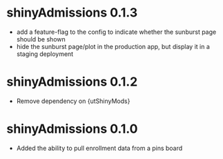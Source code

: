 # shinyAdmissions 0.1.3

* add a feature-flag to the config to indicate whether the sunburst page should be shown
* hide the sunburst page/plot in the production app, but display it in a staging deployment

# shinyAdmissions 0.1.2

* Remove dependency on {utShinyMods}

# shinyAdmissions 0.1.0

* Added the ability to pull enrollment data from a pins board
